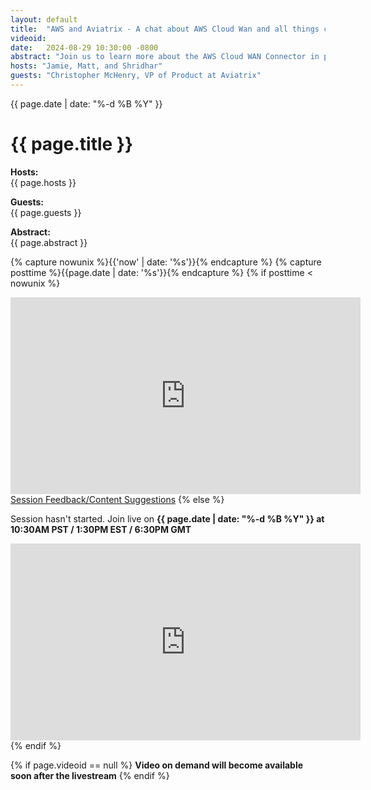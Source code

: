 ```yaml
---
layout: default
title:  "AWS and Aviatrix - A chat about AWS Cloud Wan and all things cloud connectivity"
videoid: 
date:   2024-08-29 10:30:00 -0800
abstract: "Join us to learn more about the AWS Cloud WAN Connector in partnership with Aviatrix. <br> The AWS Cloud WAN Connector facilitates automatic integration of Aviatrix transit gateways with AWS Cloud WAN, allowing users to extend their AWS-centric operations to a multi-cloud strategy effortlessly. <br> In this session, we’ll demonstrate how this solution automates the provisioning of transit gateways, the creation of network domains, and the establishment of BGP over GRE connections to Cloud WAN hubs, ensuring consistent network segmentation across environments. <br> By leveraging event-driven automation and running on the Aviatrix Extensibility Framework, the connector streamlines network management, reduces manual intervention, and enhances operational efficiency for organizations using AWS as their primary cloud. <br> We’ll also discuss how using the new CloudWAN Service Insertion integration, customers can now achieve centralized east-west and internet-egress inspection, secure multi-cloud connectivity, encrypt on-premises connectivity end-to-end, secure connectivity to AWS partitions such as AWS China and AWS GovCloud, and provide B2B connectivity with partners."
hosts: "Jamie, Matt, and Shridhar"
guests: "Christopher McHenry, VP of Product at Aviatrix"
---
```

<div class="content-area">
  <span class="date">{{ page.date | date: "%-d %B %Y" }}</span>

  <h1>{{ page.title }}</h1>

  <p><b>Hosts:</b><br>{{ page.hosts }}</p>
  <p><b>Guests:</b><br>{{ page.guests }}</p>
  <div class="abstract">
    <b>Abstract:</b><br>{{ page.abstract }}
  </div>

  {% capture nowunix %}{{'now' | date: '%s'}}{% endcapture %}
  {% capture posttime %}{{page.date | date: '%s'}}{% endcapture %}
  {% if posttime < nowunix %}   
    <div class="video-container">
      <iframe src="https://player.twitch.tv/?video={{ page.videoid }}&parent=www.theroutingloop.net&parent=127.0.0.1&autoplay=false" height="315" width="560" allowfullscreen="" frameborder="0"></iframe>
    </div>
    <a href="https://pulse.aws/survey/6ONETCNV" class="button">Session Feedback/Content Suggestions</a>
  {% else %}
    <p>Session hasn't started. Join live on <b>{{ page.date | date: "%-d %B %Y" }} at 10:30AM PST / 1:30PM EST / 6:30PM GMT</b></p>
    <div class="video-container">
      <iframe src="https://player.twitch.tv/?channel=aws&parent=www.theroutingloop.net&parent=127.0.0.1&autoplay=false" height="315" width="560" allowfullscreen="" frameborder="0"></iframe>
    </div>
  {% endif %}

  {% if page.videoid == null %}
    <b>Video on demand will become available soon after the livestream</b>
  {% endif %}
</div>